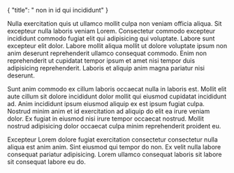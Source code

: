 {
  "title": " non in id qui incididunt"
}

Nulla exercitation quis ut ullamco mollit culpa non veniam officia aliqua. Sit excepteur nulla laboris veniam Lorem. Consectetur commodo excepteur incididunt commodo fugiat elit qui adipisicing qui voluptate. Labore sunt excepteur elit dolor. Labore mollit aliqua mollit ut dolore voluptate ipsum non anim deserunt reprehenderit ullamco consequat commodo. Enim non reprehenderit ut cupidatat tempor ipsum et amet nisi tempor duis adipisicing reprehenderit. Laboris et aliquip anim magna pariatur nisi deserunt.

Sunt anim commodo ex cillum laboris occaecat nulla in laboris est. Mollit elit aute cillum sit dolore incididunt dolor mollit qui eiusmod cupidatat incididunt ad. Anim incididunt ipsum eiusmod aliquip ex est ipsum fugiat culpa. Nostrud minim anim et id exercitation ad aliquip do elit ea irure veniam dolor. Ex fugiat in eiusmod nisi irure tempor occaecat nostrud. Mollit nostrud adipisicing dolor occaecat culpa minim reprehenderit proident eu.

Excepteur Lorem dolore fugiat exercitation consectetur consectetur nulla aliqua est anim anim. Sint eiusmod qui tempor do non. Ex velit nulla labore consequat pariatur adipisicing. Lorem ullamco consequat laboris sit labore sit consequat labore eu do.